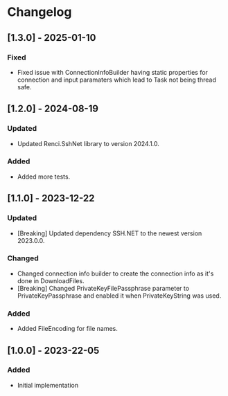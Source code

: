# Changelog

## [1.3.0] - 2025-01-10
### Fixed
- Fixed issue with ConnectionInfoBuilder having static properties for connection and input paramaters which lead to Task not being thread safe.

## [1.2.0] - 2024-08-19
### Updated
- Updated Renci.SshNet library to version 2024.1.0.
### Added
- Added more tests.

## [1.1.0] - 2023-12-22
### Updated
- [Breaking] Updated dependency SSH.NET to the newest version 2023.0.0.

### Changed
- Changed connection info builder to create the connection info as it's done in DownloadFiles.
- [Breaking] Changed PrivateKeyFilePassphrase parameter to PrivateKeyPassphrase and enabled it when PrivateKeyString was used.

### Added
- Added FileEncoding for file names.

## [1.0.0] - 2023-22-05
### Added
- Initial implementation
